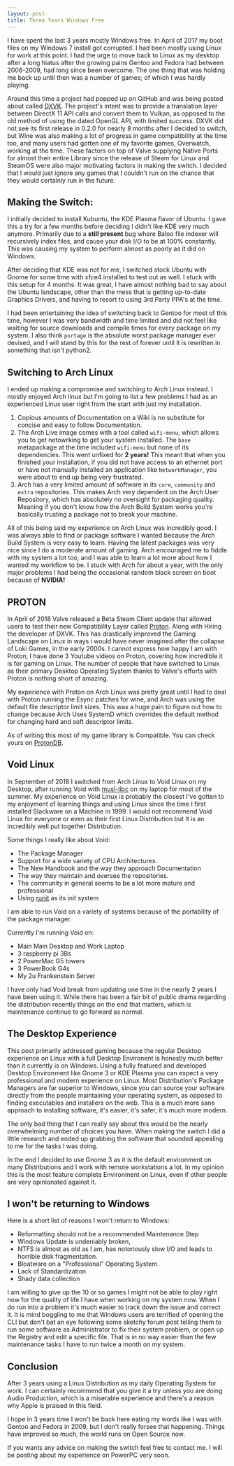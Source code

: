 ```yaml
---
layout: post
title: Three Years Windows Free
---
```


I have spent the last 3 years mostly Windows free. In April of 2017 my boot files on my     Windows 7 install got corrupted. I had been mostly using Linux for work at this point. I had the  urge to move back to Linux as my desktop after a long hiatus after the growing pains Gentoo and Fedora had between 2006-2009, had long since been overcome. The one thing that was holding me back up until then was a number of games; of which I was hardly playing.

Around this time a project had popped up on GitHub and was being posted about called [DXVK](https://github.com/doitsujin/dxvk). The project's intent was to provide a translation layer between DirectX 11 API calls and convert them to Vulkan, as opposed to the old method of using the dated OpenGL API, with limited success. DXVK did not see its first release in 0.2.0 for nearly 8 months after I decided to switch, but Wine was also making a lot of progress in game compatibility at the time too, and many users had gotten one of my favorite games, Overwatch, working at the time. These factors on top of Valve supplying Native Ports for almost their entire Library since the release of Steam for Linux and SteamOS were also major motivating factors in making the switch. I decided that I would just ignore any games that I couldn't run on the chance that they would certainly run in the future. 


## Making the Switch:

I initially decided to install Kubuntu, the KDE Plasma flavor of Ubuntu. I gave this a try for a few months before deciding I didn't like KDE very much anymore. Primarily due to a **still present** bug where Baloo file indexer will recursively index files, and cause your disk I/O to be at 100% constantly. This was causing my system to perform almost as poorly as it did on Windows.

After deciding that KDE was not for me, I switched stock Ubuntu with Gnome for some time with xfce4 installed to test out as well. I stuck with this setup for 4 months. It was great, I have almost nothing bad to say about the Ubuntu landscape, other than the mess that is getting up-to-date Graphics Drivers, and having to resort to using 3rd Party PPA's at the time.

I had been entertaining the idea of switching back to Gentoo for most of this time, however I was very bandwidth and time limited and did not feel like waiting for source downloads and compile times for every package on my system. I also think `portage` is the absolute worst package manager ever devised, and I will stand by this for the rest of forever until it is rewritten in something that isn't python2.

## Switching to Arch Linux

I ended up making a compromise and switching to Arch Linux instead. I mostly enjoyed Arch linux but I'm going to list a few problems I had as an experienced Linux user right from the start with just my installation.

1. Copious amounts of Documentation on a Wiki is no substitute for concise and easy to follow Documentation.
2. The Arch Live image comes with a tool called `wifi-menu`, which allows you to get netowrking to get your system installed. The `base` metapackage at the time included `wifi-menu` but none of its dependencies. This went unfixed for **2 years!**  This meant that when you finished your installation, if you did not have access to an ethernet port or have not manually installed an application like `NetworkManager`, you were about to end up being very frustrated.
3. Arch has a very limited amount of software in its `core`, `community` and `extra` repositories. This makes Arch very dependent on the Arch User Repository, which has absolutely no oversight for packaging quality. Meaning if you don't know how the Arch Build System works you're basically trusting a package not to break your machine.

All of this being said my experience on Arch Linux was incredibly good. I was always able to find or package software I wanted because the Arch Build System is very easy to learn. Having the latest packages was very nice since I do a moderate amount of gaming. Arch encouraged me to fiddle with my system a lot too, and I was able to learn a lot more about how I wanted my workflow to be. I stuck with Arch for about a year, with the only major problems I had being the occasional random black screen on boot because of **NVIDIA!**

## PROTON

In April of 2018 Valve released a Beta Steam Client update that allowed users to test their new Compatibility Layer called [Proton](https://github.com/ValveSoftware/Proton). Along with Hiring the developer of DXVK. This has drastically improved the Gaming Landscape on Linux in ways i would have never imagined after the collapse of Loki Games, in the early 2000s. I cannot express how happy I am with Proton, I have done 3 Youtube videos on Proton, covering how incredible it is for gaming on Linux. The number of people that have switched to Linux as their primary Desktop Operating System thanks to Valve's efforts with Proton is nothing short of amazing.

My experience with Proton on Arch Linux was pretty great until I had to deal with Proton running the Esync patches for wine, and Arch was using the default file descriptor limit sizes. This was a huge pain to figure out how to change because Arch Uses SystemD which overrides the default method for changing hard and soft descriptor limits.

As of writing this most of my game library is Compatible. You can check yours on [ProtonDB](https://www.protondb.com/). 

## Void Linux

In September of 2018 I switched from Arch Linux to Void Linux on my Desktop, after running Void with [musl-libc](https://www.musl-libc.org/) on my laptop for most of the summer. My experience on Void Linux is probably the closest I've gotten to my enjoyment of learning things and using Linux since the time I first installed Slackware on a Machine in 1999. I would not recommend Void Linux for everyone or even as their first Linux Distribution but It is an incredibly well put together Distribution. 

Some things I really like about Void:

+ The Package Manager
+ Support for a wide variety of CPU Architectures.
+ The New Handbook and the way they approach Documentation
+ The way they maintain and oversee the repositories.
+ The community in general seems to be a lot more mature and professional
+ Using [runit](http://smarden.org/runit/) as its init system

I am able to run Void on a variety of systems because of the portability of the package manager.

Currently I'm running Void on:
+ Main Main Desktop and Work Laptop
+ 3 raspberry pi 3Bs
+ 2 PowerMac G5 towers
+ 3 PowerBook G4s 
+ My 2u Frankenstein Server

I have only had Void break from updating one time in the nearly 2 years I have been using it. While there has been a fair bit of public drama regarding the distribution recently things on the end that matters, which is maintenance continue to go forward as normal.


## The Desktop Experience

This post primarily addressed gaming because the regular Desktop experience on Linux with a full Desktop Environent is honestly much better than it currently is on Windows. Using a fully featured and developed Desktop Environment like Gnome 3 or KDE Plasma you can expect a very professional and modern experience on Linux. Most Distribution's Package Managers are far superior to Windows, since you  can source your software directly from the people maintaining your operating system, as opposed to finding executables and installers on the web. This is a much more sane approach to installing software, it's easier, it's safer, it's much more modern. 

The only bad thing that I can really say about this would be the nearly overwhelming number of choices you have. When making the switch I did a little research and ended up grabbing the software that sounded appealing to me for the tasks I was doing. 

In the  end I decided to use Gnome 3 as it is the default environment on many Distributions and I work with remote workstations a lot. In my opinion this is the most feature complete Environment on Linux, even if other people are very opinionated against it.


## I won't be returning to Windows

Here is a short list of reasons I won't return to Windows:
+ Reformatting should not be a recommended Maintenance Step
+ Windows Update is undeniably broken,
+ NTFS is almost as old as I am, has notoriously slow I/O and leads to horrible disk fragmentation.
+ Bloatware on a "Professional" Operating System.
+ Lack of Standardization
+  Shady data collection

I am willing to give up the 10 or so games I might not be able to play right now for the quality of life I have when working on my system now. When I do run into a problem it's much easier to track down the issue and correct it. It is mind boggling to me that Windows users are terrified of opening the CLI but don't bat an eye following some sketchy forum post telling them to run some software as Administrator to fix their system problem, or open up the Registry and edit a specific file. That is in no way easier than the few maintenance tasks I have to run twice a month on my system.

## Conclusion

After 3 years using a Linux Distribution as my daily Operating System for work. I can certainly recommend that you give it a try unless you are doing Audio Production, which is a miserable experience and there's a reason why Apple is praised in this field. 

I hope in 3 years time I won't be back here eating my words like I was with Gentoo and Fedora in 2009, but I don't really forsee that happening. Things have improved so much, the world runs on Open Source now.

If you wants any advice on making the switch feel free to contact me. I will be posting about my experience on PowerPC very soon.
